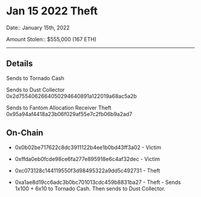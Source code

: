 # Jan 15 2022 Theft

Date:: January 15th, 2022

Amount Stolen:: $555,000 (167 ETH)

---

## Details

Sends to Tornado Cash

Sends to Dust Collector 0x2d7554062664050294640891a122019a68ac5a2b

Sends to Fantom Allocation Receiver Theft 0x95a94af4418a23b06f029af55e7c2fb06b9a2ad7


## On-Chain

- 0x0b02be717622c8dc3911122b4ee1b0bd43ff3a02 - Victim

- 0xffda0eb0fcde98ce6fa277e895918e6c4af32dec - Victim

- 0xc073128c144119550f3d98495322a9dd5c492731 - Theft

- 0xa1ae8d19cc6adc3b0bc701013cdc459b8831ba27 - Theft - Sends 1x100 + 6x10 to Tornado Cash. Then sends to Dust Collector.

